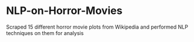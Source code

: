 # NLP-on-Horror-Movies
Scraped 15 different horror movie plots from Wikipedia and performed NLP techniques on them for analysis
